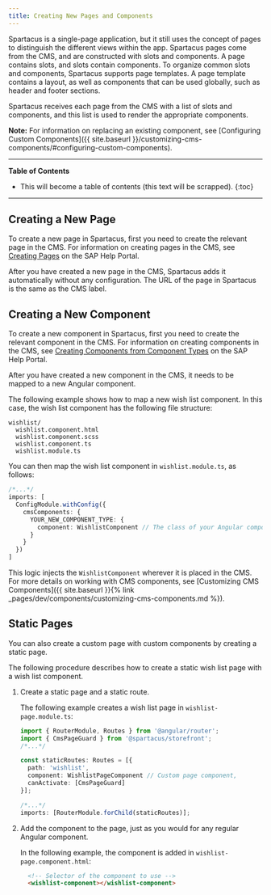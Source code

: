 ```yaml
---
title: Creating New Pages and Components
---
```


Spartacus is a single-page application, but it still uses the concept of pages to distinguish the different views within the app. Spartacus pages come from the CMS, and are constructed with slots and components. A page contains slots, and slots contain components. To organize common slots and components, Spartacus supports page templates. A page template contains a layout, as well as components that can be used globally, such as header and footer sections.

Spartacus receives each page from the CMS with a list of slots and components, and this list is used to render the appropriate components.

**Note:** For information on replacing an existing component, see [Configuring Custom Components]({{ site.baseurl }}/customizing-cms-components/#configuring-custom-components).

***

**Table of Contents**

- This will become a table of contents (this text will be scrapped).
{:toc}

***

## Creating a New Page

To create a new page in Spartacus, first you need to create the relevant page in the CMS. For information on creating pages in the CMS, see [Creating Pages](https://help.sap.com/viewer/9d346683b0084da2938be8a285c0c27a/latest/en-US/ca0687d2796a44bb99ac59516ca87d20.html) on the SAP Help Portal.

After you have created a new page in the CMS, Spartacus adds it automatically without any configuration. The URL of the page in Spartacus is the same as the CMS label.

## Creating a New Component

To create a new component in Spartacus, first you need to create the relevant component in the CMS. For information on creating components in the CMS, see [Creating Components from Component Types](https://help.sap.com/viewer/9d346683b0084da2938be8a285c0c27a/latest/en-US/fe7f25cd80ec42e5a197b322dc7aafbc.html) on the SAP Help Portal.

After you have created a new component in the CMS, it needs to be mapped to a new Angular component.

The following example shows how to map a new wish list component. In this case, the wish list component has the following file structure:

```text
wishlist/
  wishlist.component.html
  wishlist.component.scss
  wishlist.component.ts
  wishlist.module.ts
```

You can then map the wish list component in `wishlist.module.ts`, as follows:

```ts
/*...*/
imports: [
  ConfigModule.withConfig({
    cmsComponents: {
      YOUR_NEW_COMPONENT_TYPE: {
        component: WishlistComponent // The class of your Angular component
      }
    }
  })
]
```

This logic injects the `WishlistComponent` wherever it is placed in the CMS. For more details on working with CMS components, see [Customizing CMS Components]({{ site.baseurl }}{% link _pages/dev/components/customizing-cms-components.md %}).

## Static Pages

You can also create a custom page with custom components by creating a static page.

The following procedure describes how to create a static wish list page with a wish list component.

1. Create a static page and a static route.

    The following example creates a wish list page in `wishlist-page.module.ts`:

    ```ts
    import { RouterModule, Routes } from '@angular/router';
    import { CmsPageGuard } from '@spartacus/storefront';
    /*...*/

    const staticRoutes: Routes = [{
      path: 'wishlist',
      component: WishlistPageComponent // Custom page component,
      canActivate: [CmsPageGuard]
    }];

    /*...*/
    imports: [RouterModule.forChild(staticRoutes)];
    ```

2. Add the component to the page, just as you would for any regular Angular component.

    In the following example, the component is added in `wishlist-page.component.html`:

    ```html
      <!-- Selector of the component to use -->
      <wishlist-component></wishlist-component>
    ```
